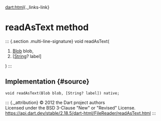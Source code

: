 [dart:html](../../dart-html/dart-html-library){._links-link}

readAsText method
=================

::: {.section .multi-line-signature}
void readAsText(

1.  [Blob](../blob-class) blob,
2.  \[[String](../../dart-core/string-class)? label\]

)
:::

Implementation {#source}
--------------

``` {.language-dart data-language="dart"}
void readAsText(Blob blob, [String? label]) native;
```

::: {._attribution}
© 2012 the Dart project authors\
Licensed under the BSD 3-Clause \"New\" or \"Revised\" License.\
<https://api.dart.dev/stable/2.18.5/dart-html/FileReader/readAsText.html>
:::
